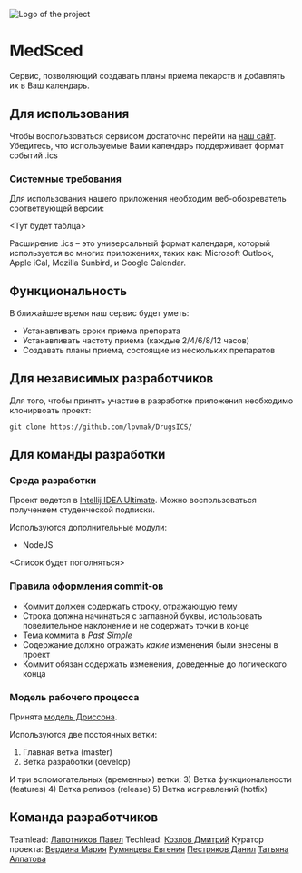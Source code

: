 ![Logo of the project](https://raw.githubusercontent.com/jehna/readme-best-practices/master/logo.png)

# MedSced

Сервис, позволяющий создавать планы приема лекарств и добавлять их в Ваш календарь.

## Для использования

Чтобы воспользоваться сервисом достаточно перейти на [наш сайт](http://index.html).
Убедитесь, что используемые Вами календарь поддерживает формат событий .ics

### Системные требования

Для использования нашего приложения необходим веб-обозреватель соответвующей версии:

<Тут будет таблца>

Расширение .ics – это универсальный формат календаря, который используется во многих приложениях, таких как: Microsoft Outlook, Apple iCal, Mozilla Sunbird, и Google Calendar.

## Функциональность

В ближайшее время наш сервис будет уметь:

* Устанавливать сроки приема препората
* Устанавливать частоту приема (каждые 2/4/6/8/12 часов)
* Создавать планы приема, состоящие из нескольких препаратов

## Для независимых разработчиков

Для того, чтобы принять участие в разработке приложения необходимо клонирвоать проект:

```shell
git clone https://github.com/lpvmak/DrugsICS/
```

## Для команды разработки

### Среда разработки

Проект ведется в [Intellij IDEA Ultimate](https://www.jetbrains.com/ru-ru/idea/download/#section=windows). 
Можно воспользоваться получением студенческой подписки.

Используются дополнительные модули:

* NodeJS

<Список будет пополняться>

### Правила оформления commit-ов

* Коммит должен содержать строку, отражающую тему
* Строка должна начинаться с заглавной буквы, использовать повелительное наклонение и не содержать точки в конце
* Тема коммита в _Past Simple_
* Содержание должно отражать _какие_ изменения были внесены в проект
* Коммит обязан содержать изменения, доведенные до логического конца

### Модель рабочего процесса

Принята [модель Дриссона](https://habr.com/ru/post/106912/).

Используются две постоянных ветки:
  1) Главная ветка (master)
  2) Ветка разработки (develop)
  
И три вспомогательных (временных) ветки:
  3) Ветка функциональности (features)
  4) Ветка релизов (release)
  5) Ветка исправлений (hotfix)

## Команда разработчиков

Teamlead: [Лапотников Павел](https://github.com/lpvmak)
Techlead: [Козлов Дмитрий](https://github.com/KoDim97)
Куратор проекта: [Вердина Мария](https://github.com/mashaverdina)
[Румянцева Евгения](https://github.com/unjamini)
[Пестряков Данил](https://github.com/DanilPestryakov)
[Татьяна Алпатова](https://github.com/atani20)
